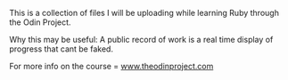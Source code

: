 This is a collection of files I will be uploading while learning Ruby through the Odin Project.

Why this may be useful: A public record of work is a real time display of progress that cant be faked.

For more info on the course = www.theodinproject.com
